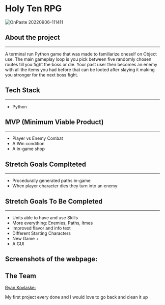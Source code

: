 # Holy Ten RPG

![OnPaste 20220906-111411](https://i.imgur.com/XQf6bRu.png)


## About the project
***
A terminal run Python game that was made to familiarize oneself on Object use. The main gameplay loop is you pick between five randomly chosen routes till you fight the boss or die. Your past user then becomes an enemy with all the items you had before that can be looted after slaying it making you stronger for the next boss fight.

## Tech Stack
***
* Python

## MVP (Minimum Viable Product)
***
* Player vs Enemy Combat
* A Win condition
* A in-game shop

## Stretch Goals Complteted
***
* Procedurally generated paths in-game
* When player character dies they turn into an enemy

## Stretch Goals To Be Completed
***
* Units able to have and use Skills
* More everything: Enemies, Paths, Itmes
* Improved flavor and info text
* Different Starting Characters
* New Game +
* A GUI

## Screenshots of the webpage:

## The Team

[Ryan Kovlaske:](https://github.com/Rkovl)

My first project every done and I would love to go back and clean it up 

